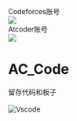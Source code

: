 Codeforces账号<br/>
[![](https://cfrating.ihcr.top/?user=Lihg)](https://codeforces.com/profile/Lihg)<br/>
Atcoder账号<br/>
[![](https://atrating.baoshuo.dev/rating?username=Lihg)](https://atcoder.jp/users/Lihg)
# AC_Code
留存代码和板子<br/><br/>
![Vscode](https://github.com/user-attachments/assets/5b7598ac-2e6c-407b-9f6e-70f0a7b19d18)
